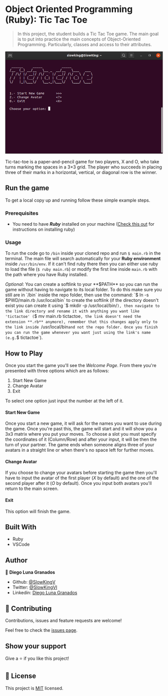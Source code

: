 # Object Oriented Programming (Ruby): Tic Tac Toe
> In this project, the student builds a Tic Tac Toe game. The main goal is to put into practice the main concepts of Object-Oriented Programming. Particularly, classes and access to their attributes.

![Screenshot](./assets/scrsht.png)

Tic-tac-toe is a paper-and-pencil game for two players, X and O, who take turns marking the spaces in a 3×3 grid. The player who succeeds in placing three of their marks in a horizontal, vertical, or diagonal row is the winner.

## Run the game

To get a local copy up and running follow these simple example steps.

### Prerequisites
- You need to have ***Ruby*** installed on your machine ([Check this out](https://www.ruby-lang.org/en/documentation/installation/) for instructions on installing ruby)

### Usage
To run the code go to `/bin` inside your cloned repo and run `$ main.rb` in the terminal. The main file will search automatically for your **Ruby environment** inside `/usr/bin/env`. If it can't find ruby there then you can either use ruby to load the file (`$ ruby main.rb`) or modify the first line inside `main.rb` with the path where you have Ruby installed.

*Optional*: You can create a softlink to your **$PATH** so you can run the game without having to navigate to its local folder. To do this make sure you still are in `/bin` inside the repo folder, then use the command: `$ ln -s $PWD/main.rb /usr/local/bin` to create the softlink (if the directory doesn't exist you can create it using `$ mkdir -p /usr/local/bin/`), then navigate to the link directory and rename it with anything you want like 'tictactoe' (`$ mv main.rb tictactoe`, the link doesn't need the extension **.rb** anymore), remember that this changes apply only to the link inside `/usr/local/bin` and not the repo folder. Once you finish you can run the game whenever you want just using the link's name (e.g. `$ tictactoe`).

## How to Play

Once you start the game you'll see the *Welcome Page*. From there you're presented with three options which are as follows:
1. Start New Game
2. Change Avatar
0. Exit

To select one option just input the number at the left of it.

#### Start New Game
Once you start a new game, it will ask for the names you want to use during the game. Once you're past this, the game will start and it will show you a 3x3 matrix where you put your moves. To choose a slot you must specify the coordinates of it (Column/Row) and after your input, it will be then the turn of your partner. The game ends when someone aligns three of your avatars in a straight line or when there's no space left for further moves.

#### Change Avatar
If you choose to change your avatars before starting the game then you'll have to input the avatar of the first player (*X* by default) and the one of the second player after it (*O* by default). Once you input both avatars you'll return to the main screen.

#### Exit
This option will finish the game.

## Built With

- Ruby
- VSCode

## Author

👤 **Diego Luna Granados**

- Github: [@SlowKingV](https://github.com/SlowKingV)
- Twitter: [@SlowKingVI](https://twitter.com/SlowKingVI)
- Linkedin: [Diego Luna Granados](https://www.linkedin.com/in/diego-luna-granados-64007b197/)

## 🤝 Contributing

Contributions, issues and feature requests are welcome!

Feel free to check the [issues page](https://github.com/SlowKingV/bubble-sort/issues/).

## Show your support

Give a ⭐️ if you like this project!

## 📝 License

This project is [MIT](LICENSE) licensed.
